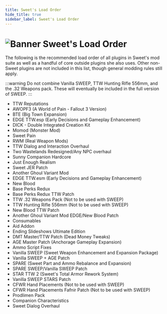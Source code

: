 ```yaml
---
title: Sweet's Load Order
hide_title: true
sidebar_label: Sweet's Load Order
---
```


# ![Banner Sweet's Load Order](https://github.com/user-attachments/assets/3107bc4e-f267-4886-af12-014a7402807d)

The following is the recommended load order of all plugins in Sweet's mod suite as well as a handful of core outside plugins she also uses. Other non-Sweet plugins are not included in this list, though general modding rules still apply.

:::warning
Do not combine Vanilla SWEEP, TTW Hunting Rifle 556mm, and the .32 Weapons pack. These will eventually be included in the full version of SWEEP.
:::
 
- TTW Reputations
- AWOPF3 (A World of Pain - Fallout 3 Version)
- BTE (Big Town Expansion)
- EDGE TTW.esp (Early Decisions and Gameplay Enhancement)
- DICK - Double Integrated Creation Kit
- Momod (Monster Mod)
- Sweet Pain
- RWM (Real Weapon Mods)
- TTW Dialog and Interaction Overhaul
- Two Wastelands Redesigned/Any NPC overhaul
- Sunny Companion Hardcore
- Just Enough Realism
- Sweet JER Patch
- Another Ghoul Variant Mod
- EDGE TTW.esm (Early Decisions and Gameplay Enhancement)
- New Blood
- Base Perks Redux
- Base Perks Redux TTW Patch
- TTW .32 Weapons Pack (Not to be used with SWEEP)
- TTW Hunting Rifle 556mm (Not to be used with SWEEP)
- New Blood TTW Patch
- Another Ghoul Variant Mod EDGE/New Blood Patch
- Consumables
- Aid Addon
- Ending Slideshows Ultimate Edition
- DMT Master/TTW Patch (Dead Money Tweaks)
- AGE Master Patch (Anchorage Gameplay Expansion)
- Ammo Script Fixes
- Vanilla SWEEP (Sweet Weapon Enhancement and Expansion Package)
- Vanilla SWEEP + AGE Patch
- SPARE (Sweet Part and Ammo Rebalance and Expansion)
- SPARE SWEEP/Vanilla SWEEP Patch
- STAR TTW 2 (Sweet's Total Armor Rework System)
- Vanilla SWEEP STARS Patch
- CFWR Hand Placements (Not to be used with SWEEP)
- CFWR Hand Placements Fafnir Patch (Not to be used with SWEEP)
- Prodlimen Pack
- Companion Characteristics
- Sweet Dialog Overhaul
